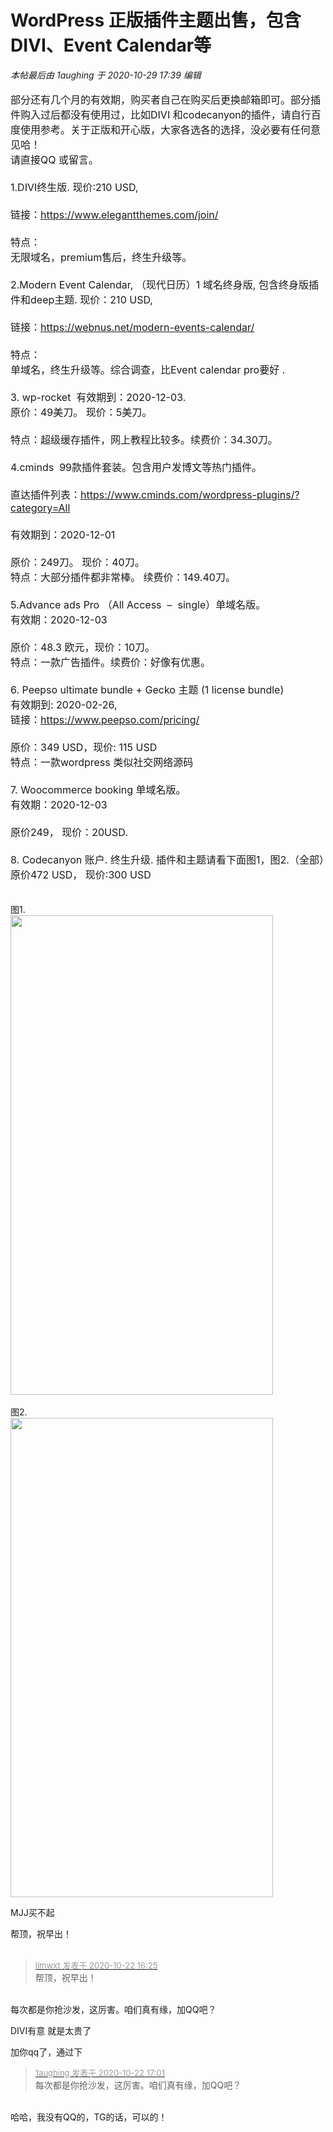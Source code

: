 # WordPress 正版插件主题出售，包含DIVI、Event Calendar等


<i class="pstatus"> 本帖最后由 1aughing 于 2020-10-29 17:39 编辑 </i><br />
<br />
<font size="3">部分还有几个月的有效期，购买者自己在购买后更换邮箱即可。部分插件购入过后都没有使用过，比如DIVI 和codecanyon的插件，请自行百度使用参考。关于正版和开心版，大家各选各的选择，没必要有任何意见哈！<br />
请直接QQ 或留言。<br />
<br />
1.DIVI终生版. 现价:210 USD,<br />
<br />
链接：https://www.elegantthemes.com/join/<br />
<br />
特点：<br />
无限域名，premium售后，终生升级等。<br />
<br />
2.Modern Event Calendar, （现代日历）1 域名终身版, 包含终身版插件和deep主题. 现价：210 USD,<br />
<br />
链接：https://webnus.net/modern-events-calendar/<br />
<br />
特点：<br />
单域名，终生升级等。综合调查，比Event calendar pro要好 .<br />
<br />
3. wp-rocket&nbsp;&nbsp;有效期到：2020-12-03.<br />
原价：49美刀。 现价：5美刀。<br />
<br />
特点：超级缓存插件，网上教程比较多。续费价：34.30刀。<br />
<br />
4.cminds&nbsp;&nbsp;99款插件套装。包含用户发博文等热门插件。<br />
<br />
直达插件列表：https://www.cminds.com/wordpress-plugins/?category=All<br />
<br />
有效期到：2020-12-01<br />
<br />
原价：249刀。 现价：40刀。<br />
特点：大部分插件都非常棒。 续费价：149.40刀。<br />
<br />
5.Advance ads Pro （All Access&nbsp;&nbsp;–&nbsp;&nbsp;single）单域名版。<br />
有效期：2020-12-03<br />
<br />
原价：48.3 欧元，现价：10刀。<br />
特点：一款广告插件。续费价：好像有优惠。<br />
<br />
6. Peepso ultimate bundle + Gecko 主题 (1 license bundle) <br />
有效期到: 2020-02-26,<br />
链接：https://www.peepso.com/pricing/<br />
<br />
原价：349 USD，现价: 115 USD<br />
特点：一款wordpress 类似社交网络源码<br />
<br />
7. Woocommerce booking 单域名版。<br />
有效期：2020-12-03<br />
<br />
原价249， 现价：20USD.<br />
<br />
8. Codecanyon 账户. 终生升级. 插件和主题请看下面图1，图2.（全部）原价472 USD， 现价:300 USD<br />
</font><br />
<br />
图1.<br />
<img id="aimg_KKkH5" onclick="zoom(this, this.src, 0, 0, 0)" class="zoom" width="420" height="767" src="https://pic.downk.cc/item/5f91ebcb1cd1bbb86bda0386.png" border="0" alt="" /><br />
<br />
图2.<br />
<img id="aimg_R151F" onclick="zoom(this, this.src, 0, 0, 0)" class="zoom" width="420" height="767" src="https://pic.downk.cc/item/5f91ebcb1cd1bbb86bda0389.png" border="0" alt="" />

MJJ买不起

帮顶，祝早出！<br />
<br />
<img src="static/image/smiley/default/lol.gif" smilieid="12" border="0" alt="" /><img src="static/image/smiley/default/lol.gif" smilieid="12" border="0" alt="" /><img src="static/image/smiley/default/lol.gif" smilieid="12" border="0" alt="" />

<div class="quote"><blockquote><font size="2"><a href="https://www.hostloc.com/forum.php?mod=redirect&amp;goto=findpost&amp;pid=9336507&amp;ptid=757192" target="_blank"><font color="#999999">llmwxt 发表于 2020-10-22 16:25</font></a></font><br />
帮顶，祝早出！</blockquote></div><br />
每次都是你抢沙发，这厉害。咱们真有缘，加QQ吧？

DIVI有意 就是太贵了

加你qq了，通过下

<div class="quote"><blockquote><font size="2"><a href="https://www.hostloc.com/forum.php?mod=redirect&amp;goto=findpost&amp;pid=9336707&amp;ptid=757192" target="_blank"><font color="#999999">1aughing 发表于 2020-10-22 17:01</font></a></font><br />
每次都是你抢沙发，这厉害。咱们真有缘，加QQ吧？</blockquote></div><br />
哈哈，我没有QQ的，TG的话，可以的！
